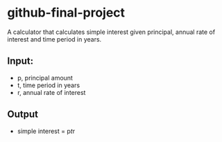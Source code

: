 # github-final-project

A calculator that calculates simple interest given principal, annual rate of interest and time period in years.

## Input:
  - p, principal amount
  - t, time period in years
  - r, annual rate of interest

## Output
  - simple interest = p*t*r
